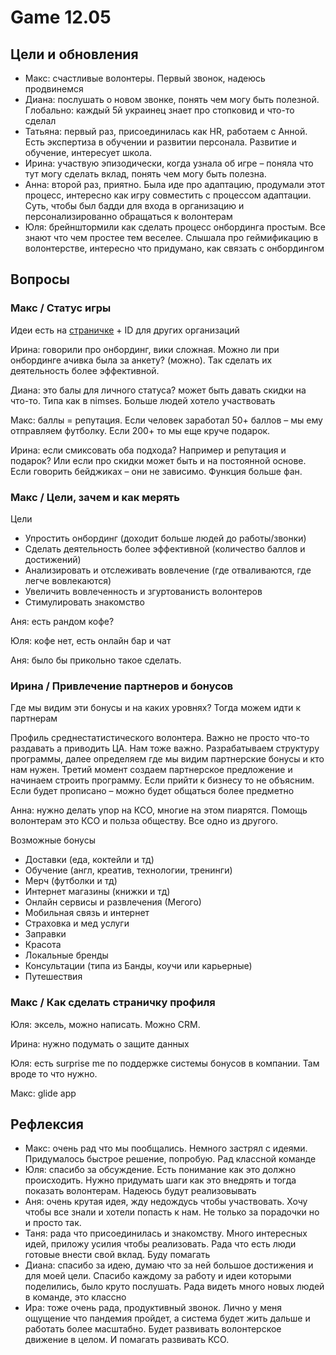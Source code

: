 # Game 12.05

## Цели и обновления

* Макс: счастливые волонтеры. Первый звонок, надеюсь продвинемся
* Диана: послушать о новом звонке, понять чем могу быть полезной. Глобально: каждый 5й украинец знает про стопковид и что-то сделал
* Татьяна: первый раз, присоединилась как HR, работаем с Анной. Есть экспертиза в обучении и развитии персонала. Развитие и обучение, интересует школа.
* Ирина: участвую эпизодически, когда узнала об игре – поняла что тут могу сделать вклад, понять чем могу быть полезна.
* Анна: второй раз, приятно. Была иде про адаптацию, продумали этот процесс, интересно как игру совместить с процессом адаптации. Суть, чтобы был бадди для входа в организацию и персонализированно обращаться к волонтерам
* Юля: брейнштормили как сделать процесс онбординга простым. Все знают что чем простее тем веселее. Слышала про геймификацию в волонтерстве, интересно что придумано, как связать с онбордингом

## Вопросы

### Макс / Статус игры

Идеи есть на [страничке](../) + ID для других организаций

Ирина: говорили про онбординг, вики сложная. Можно ли при онбординге ачивка была за анкету? \(можно\). Так сделать их деятельность более эффективной. 

Диана: это балы для личного статуса? может быть давать скидки на что-то. Типа как в nimses. Больше людей хотело участвовать

Макс: баллы = репутация. Если человек заработал 50+ баллов – мы ему отправляем футболку. Если 200+ то мы еще круче подарок.

Ирина: если смиксовать оба подхода? Например и репутация и подарок? Или если про скидки может быть и на постоянной основе. Если говорить бейджиках – они не зависимо. Функция больше фан.

### Макс / Цели, зачем и как мерять

Цели

* Упростить онбординг \(доходит больше людей до работы/звонки\)
* Сделать деятельность более эффективной \(количество баллов и достижений\)
* Анализировать и отслеживать вовлечение \(где отваливаются, где легче вовлекаются\)
* Увеличить вовлеченность и згуртованисть волонтеров
* Стимулировать знакомство

Аня: есть рандом кофе?

Юля: кофе нет, есть онлайн бар и чат

Аня: было бы прикольно такое сделать.

### Ирина / Привлечение партнеров и бонусов

Где мы видим эти бонусы и на каких уровнях? Тогда можем идти к партнерам

Профиль среднестатистического волонтера. Важно не просто что-то раздавать а приводить ЦА. Нам тоже важно. Разрабатываем структуру программы, далее определяем где мы видим партнерские бонусы и кто нам нужен. Третий момент создаем партнерское предложение и начинаем строить программу. Если прийти к бизнесу то не объясним. Если будет прописано – можно будет общаться более предметно

Анна: нужно делать упор на КСО, многие на этом пиарятся. Помощь волонтерам это КСО и польза обществу. Все одно из другого. 

Возможные бонусы

* Доставки \(еда, коктейли и тд\)
* Обучение \(англ, креатив, технологии, тренинги\)
* Мерч \(футболки и тд\)
* Интернет магазины \(книжки и тд\)
* Онлайн сервисы и развлечения \(Мегого\)
* Мобильная связь и интернет
* Страховка и мед услуги
* Заправки
* Красота
* Локальные бренды
* Консультации \(типа из Банды, коучи или карьерные\)
* Путешествия

### Макс / Как сделать страничку профиля

Юля: эксель, можно написать. Можно CRM.

Ирина: нужно подумать о защите данных

Юля: есть surprise me по поддержке системы бонусов в компании. Там вроде то что нужно.

Макс: glide app

## Рефлексия

* Макс: очень рад что мы пообщались. Немного застрял с идеями. Придумалось быстрое решение, попробую. Рад классной команде
* Юля: спасибо за обсуждение. Есть понимание как это должно происходить. Нужно придумать шаги как это внедрять и тогда показать волонтерам. Надеюсь будут реализовывать
* Аня: очень крутая идея, жду недождусь чтобы участвовать. Хочу чтобы все знали и хотели попасть к нам. Не только за порадочки но и просто так.
* Таня: рада что присоединилась и знакомству. Много интересных идей, приложу усилия чтобы реализовать. Рада что есть люди готовые внести свой вклад. Буду помагать
* Диана: спасибо за идею, думаю что за ней большое достижения и для моей цели. Спасибо каждому за работу и идеи которыми поделились, было круто послушать. Рада видеть много новых людей в команде, это классно
* Ира: тоже очень рада, продуктивный звонок. Лично у меня ощущение что пандемия пройдет, а система будет жить дальше и работать более масштабно. Будет развивать волонтерское движение в целом. И помагать развивать КСО.

